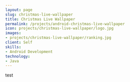 ```yaml
---
layout: page
slug: christmas-live-wallpaper
title: Christmas Live Wallpaper
permalink: /projects/android-christmas-live-wallpaper
icon: projects/christmas-live-wallpaper/logo.jpg
images:
- projects/christmas-live-wallpaper/ranking.jpg
client: Self
skills:
- Android Development
technology:
- Java
---
```


test
